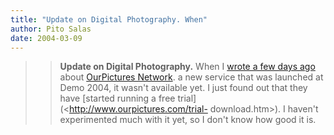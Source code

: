 ```yaml
---
title: "Update on Digital Photography. When"
author: Pito Salas
date: 2004-03-09
---
```



>>

>> **Update on Digital Photography.** When I [wrote a few days
ago](</2004/02/27.html#a176>) about [OurPictures
Network](<http://www.ourpictures.com/index.html>). a new service that was
launched at Demo 2004, it wasn't available yet. I just found out that they
have [started running a free trial](<http://www.ourpictures.com/trial-
download.htm>). I haven't experimented much with it yet, so I don't know how
good it is.


